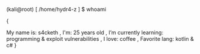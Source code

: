 



(kali@root) [ /home/hydr4-z ]
$ whoami

{

My name is: s4cketh ,
I'm: 25 years old ,
I’m currently learning: programming & exploit vulnerabilities ,
I love: coffee ,
Favorite lang: kotlin & c#
}

